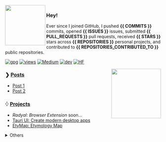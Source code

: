<a href="https://www.youtube.com/watch?v=m_GoB8SFOeM">
<img align="left" src="https://user-images.githubusercontent.com/16024979/164560590-ff6597ae-1b20-409f-9930-6ce8d8155135.gif" width="130" /></a>

### Hey!

Ever since I joined GitHub, I pushed **{{ COMMITS }}** commits, opened **{{ ISSUES }}** issues, submitted **{{ PULL_REQUESTS }}** pull requests, received **{{ STARS }}** stars across **{{ REPOSITORIES }}** personal projects, and contributed to **{{ REPOSITORIES_CONTRIBUTED_TO }}** public repositories.

[![gpg](https://img.shields.io/badge/gpg-399BB7FF25D68355-313131?style=flat&labelColor=4f4f4f&color=313131)](https://github.com/agmmnn.gpg) [![views](https://komarev.com/ghpvc/?username=agmmnn&style=flat&color=313131&label=views)](https://github.com/agmmnn) [![Medium](https://img.shields.io/badge/Medium-12100E?style=flat&logo=medium&logoColor=white)](https://medium.com/@agmmnn) [![dev](https://img.shields.io/badge/agmmnn.dev-313e80?style=flat&logo=&logoColor=white)](https://agmmnn.dev/) [![HF](https://img.shields.io/badge/Hugging%20Face-ffbd09?style=flat&logo=&logoColor=white)](https://huggingface.co/agmmnn)

<a href="https://www.youtube.com/watch?v=EyO4jjnQcfI">
<img align="right" src="https://user-images.githubusercontent.com/16024979/164562040-e1cf2d5a-ca27-4060-9c83-d8fd0fd22622.png" width="160" /></a>

### ❯ [Posts](https://agmmnn.dev/blog)

<!-- BLOG-POST-LIST:START -->
<!-- BLOG-POST-LIST:END -->

- [Post 1](https://github.com/gautamkrishnar/blog-post-workflow)
- [Post 2](https://github.com/gautamkrishnar/blog-post-workflow)

### ⁛ [Projects](https://agmmnn.dev/projects)

- _Radyal: Browser Extension_ soon...
- [Tauri UI: Create modern desktop apps](https://github.com/agmmnn/tauri-ui)
- [EtyMap: Etymology Map](https://etymap.vercel.app/)
<!-- - [Artphora: Manage ai image generators from one place]() -->

<details>
<summary>Others</summary>

- lists: awesome-blender, turkish-nlp-resources
- tools: fineartdown, polydown
- cli: syn, tdk, nisanyan, tureng, etym

</details>
